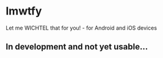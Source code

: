 # lmwtfy
Let me WICHTEL that for you! - for Android and iOS devices

## In development and not yet usable...
